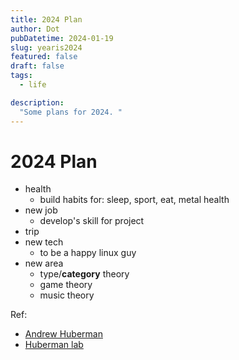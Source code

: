 ```yaml
---
title: 2024 Plan
author: Dot
pubDatetime: 2024-01-19
slug: yearis2024
featured: false
draft: false
tags:
  - life

description:
  "Some plans for 2024. "
---
```


 # 2024 Plan
- health
  - build habits for: sleep, sport, eat, metal health
- new job
  - develop's skill for project
- trip
- new tech
  - to be a happy linux guy
- new area
  - type/**category** theory
  - game theory
  - music theory

Ref:
- [Andrew Huberman](https://podcastdisclosed.com/author/huberman-lab-andrew-huberman/)
- [Huberman lab](https://www.hubermanlab.com/topics)